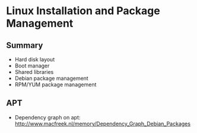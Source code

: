 Linux Installation and Package Management
=========================================

Summary
-------

- Hard disk layout
- Boot manager
- Shared libraries
- Debian package management
- RPM/YUM package management

APT
---
- Dependency graph on apt: http://www.macfreek.nl/memory/Dependency_Graph_Debian_Packages
